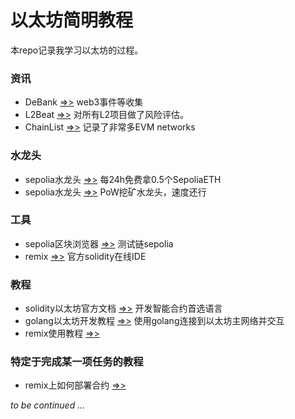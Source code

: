 # 以太坊简明教程

本repo记录我学习以太坊的过程。

### 资讯

* DeBank [=>>](https://debank.com/stream?tab=hot) web3事件等收集
* L2Beat [=>>](https://l2beat.com/scaling/risk) 对所有L2项目做了风险评估。 
* ChainList [=>>](https://chainlist.org/) 记录了非常多EVM networks

### 水龙头

* sepolia水龙头 [=>>](https://sepoliafaucet.com/) 每24h免费拿0.5个SepoliaETH
* sepolia水龙头 [=>>](https://sepolia-faucet.pk910.de) PoW挖矿水龙头，速度还行

### 工具

* sepolia区块浏览器 [=>>](https://sepolia.etherscan.io/) 测试链sepolia
* remix [=>>](https://remix.ethereum.org/#lang=zh) 官方solidity在线IDE

### 教程

* solidity以太坊官方文档 [=>>](https://docs.soliditylang.org/zh/latest/) 开发智能合约首选语言
* golang以太坊开发教程 [=>>](https://goethereumbook.org/zh/) 使用golang连接到以太坊主网络并交互
* remix使用教程 [=>>](https://remix-ide.readthedocs.io/en/latest/)

### 特定于完成某一项任务的教程

* remix上如何部署合约 [=>>](https://hackernoon.com/zh/%E4%BD%BF%E7%94%A8-remix-%E6%88%96-dapp-%E5%BC%80%E5%8F%91%E7%B3%BB%E5%88%97%E5%9C%A8-ethereums-sepolia-testnet-%E4%B8%8A%E9%83%A8%E7%BD%B2%E4%BD%A0%E7%9A%84%E6%99%BA%E8%83%BD%E5%90%88%E7%BA%A6)



*to be continued ...*
